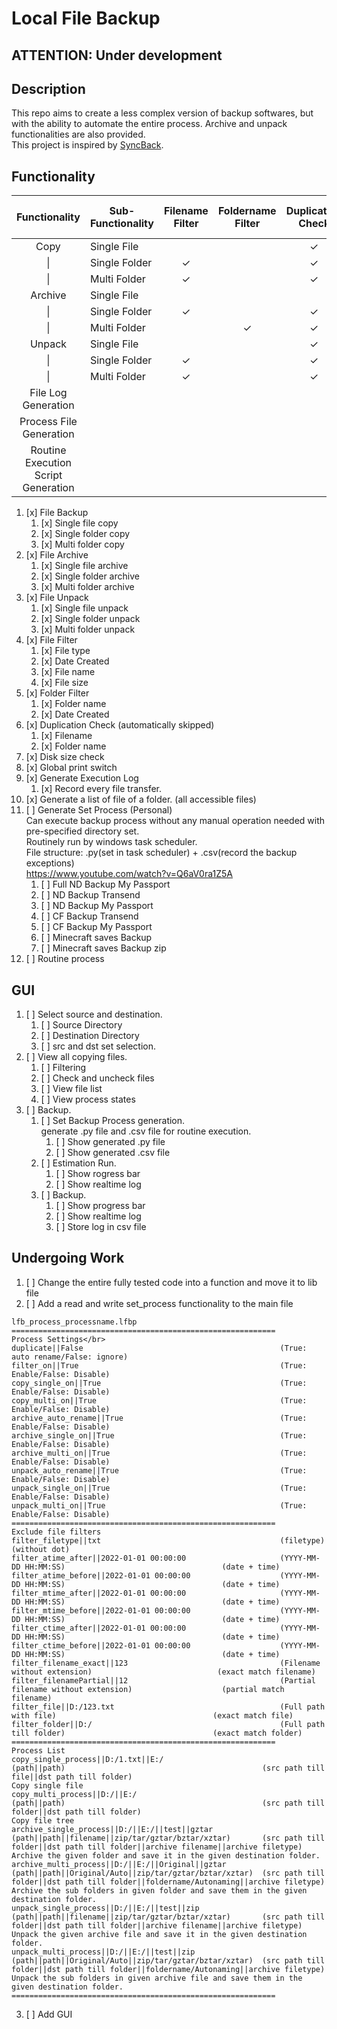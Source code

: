 # Local File Backup
## ATTENTION: Under development
## Description
This repo aims to create a less complex version of backup softwares, but with the ability to automate the entire process. Archive and unpack functionalities are also provided.</br>
This project is inspired by [SyncBack](https://www.2brightsparks.com/).

## Functionality

|            Functionality            | Sub-Functionality | Filename Filter | Foldername Filter | Duplication Check | Disk Size Check | Show Progress | Generate File Log |
| :---------------------------------: | ----------------- | :-------------: | :---------------: | :---------------: | :-------------: | :-----------: | :---------------: |
|                Copy                 | Single File       |                 |                   |   $\checkmark$    |                 |               |                   |
|                 \|                  | Single Folder     |  $\checkmark$   |                   |   $\checkmark$    |  $\checkmark$   | $\checkmark$  |                   |
|                 \|                  | Multi Folder      |  $\checkmark$   |                   |   $\checkmark$    |  $\checkmark$   | $\checkmark$  |   $\checkmark$    |
|               Archive               | Single File       |                 |                   |                   |                 |               |                   |
|                 \|                  | Single Folder     |  $\checkmark$   |                   |   $\checkmark$    |  $\checkmark$   |               |                   |
|                 \|                  | Multi Folder      |                 |   $\checkmark$    |   $\checkmark$    |  $\checkmark$   | $\checkmark$  |   $\checkmark$    |
|               Unpack                | Single File       |                 |                   |   $\checkmark$    |  $\checkmark$   |               |                   |
|                 \|                  | Single Folder     |  $\checkmark$   |                   |   $\checkmark$    |  $\checkmark$   | $\checkmark$  |                   |
|                 \|                  | Multi Folder      |  $\checkmark$   |                   |   $\checkmark$    |  $\checkmark$   | $\checkmark$  |   $\checkmark$    |
|         File Log Generation         |                   |                 |                   |                   |                 |               |   $\checkmark$    |
|       Process File Generation       |
| Routine Execution Script Generation |

1. [x] File Backup
   1. [x] Single file copy
   2. [x] Single folder copy
   3. [x] Multi folder copy
2. [x] File Archive
   1. [x] Single file archive
   2. [x] Single folder archive
   3. [x] Multi folder archive
3. [x] File Unpack
   1. [x] Single file unpack
   2. [x] Single folder unpack
   3. [x] Multi folder unpack
4. [x] File Filter
   1. [x] File type
   2. [x] Date Created
   3. [x] File name
   4. [x] File size
5. [x] Folder Filter
   1. [x] Folder name
   2. [x] Date Created
6. [x] Duplication Check (automatically skipped)
   1. [x] Filename
   2. [x] Folder name
7. [x] Disk size check
8. [x] Global print switch
9.  [x] Generate Execution Log</br>
	1. [x] Record every file transfer.
10. [x] Generate a list of file of a folder. (all accessible files)
11. [ ] Generate Set Process (Personal)</br>
	Can execute backup process without any manual operation needed with pre-specified directory set.</br>
	Routinely run by windows task scheduler. </br>
	File structure: .py(set in task scheduler) + .csv(record the backup exceptions)</br>
	https://www.youtube.com/watch?v=Q6aV0ra1Z5A
	1. [ ] Full ND Backup My Passport
	2. [ ] ND Backup Transend
	3. [ ] ND Backup My Passport
	4. [ ] CF Backup Transend
	5. [ ] CF Backup My Passport
	6. [ ] Minecraft saves Backup
	7. [ ] Minecraft saves Backup zip
12. [ ] Routine process

## GUI
1. [ ] Select source and destination.
	1. [ ] Source Directory
	2. [ ] Destination Directory
	3. [ ] src and dst set selection.
2. [ ] View all copying files.
	1. [ ] Filtering
	2. [ ] Check and uncheck files
	3. [ ] View file list
	4. [ ] View process states
3. [ ] Backup.
    1. [ ] Set Backup Process generation.</br>
   		generate .py file and .csv file for routine execution.
       1. [ ] Show generated .py file
       2. [ ] Show generated .csv file
	2. [ ] Estimation Run.</br>
       1. [ ] Show rogress bar
       2. [ ] Show realtime log
	3. [ ] Backup.</br>
       1. [ ] Show progress bar
       2. [ ] Show realtime log
       3. [ ] Store log in csv file

## Undergoing Work
1. [ ] Change the entire fully tested code into a function and move it to lib file
2. [ ] Add a read and write set_process functionality to the main file
```
lfb_process_processname.lfbp
===========================================================
Process Settings</br>
duplicate||False                                            (True: auto rename/False: ignore)
filter_on||True                                             (True: Enable/False: Disable) 
copy_single_on||True                                        (True: Enable/False: Disable)
copy_multi_on||True                                         (True: Enable/False: Disable)
archive_auto_rename||True									(True: Enable/False: Disable)
archive_single_on||True                                     (True: Enable/False: Disable)
archive_multi_on||True                                      (True: Enable/False: Disable)
unpack_auto_rename||True									(True: Enable/False: Disable)
unpack_single_on||True                                      (True: Enable/False: Disable)
unpack_multi_on||True                                       (True: Enable/False: Disable)
===========================================================
Exclude file filters
filter_filetype||txt                                       	(filetype)                                              (without dot)
filter_atime_after||2022-01-01 00:00:00                    	(YYYY-MM-DD HH:MM:SS)                                   (date + time)
filter_atime_before||2022-01-01 00:00:00                   	(YYYY-MM-DD HH:MM:SS)                                   (date + time)
filter_mtime_after||2022-01-01 00:00:00                    	(YYYY-MM-DD HH:MM:SS)                                   (date + time)
filter_mtime_before||2022-01-01 00:00:00                   	(YYYY-MM-DD HH:MM:SS)                                   (date + time)
filter_ctime_after||2022-01-01 00:00:00                    	(YYYY-MM-DD HH:MM:SS)                                   (date + time)
filter_ctime_before||2022-01-01 00:00:00                   	(YYYY-MM-DD HH:MM:SS)                                   (date + time)
filter_filename_exact||123                                 	(Filename without extension)                            (exact match filename)
filter_filenamePartial||12                                 	(Partial filename without extension)                    (partial match filename)
filter_file||D:/123.txt                                    	(Full path with file)                                   (exact match file)
filter_folder||D:/                                         	(Full path till folder)                                 (exact match folder)
===========================================================
Process List
copy_single_process||D:/1.txt||E:/                          (path||path)                                            (src path till file||dst path till folder)                                              Copy single file
copy_multi_process||D:/||E:/                                (path||path)                                            (src path till folder||dst path till folder)                                            Copy file tree
archive_single_process||D:/||E:/||test||gztar               (path||path||filename||zip/tar/gztar/bztar/xztar)       (src path till folder||dst path till folder||archive filename||archive filetype)        Archive the given folder and save it in the given destination folder.
archive_multi_process||D:/||E:/||Original||gztar            (path||path||Original/Auto||zip/tar/gztar/bztar/xztar)  (src path till folder||dst path till folder||foldername/Autonaming||archive filetype)   Archive the sub folders in given folder and save them in the given destination folder.
unpack_single_process||D:/||E:/||test||zip                  (path||path||filename||zip/tar/gztar/bztar/xztar)       (src path till folder||dst path till folder||archive filename||archive filetype)        Unpack the given archive file and save it in the given destination folder.
unpack_multi_process||D:/||E:/||test||zip                   (path||path||Original/Auto||zip/tar/gztar/bztar/xztar)  (src path till folder||dst path till folder||foldername/Autonaming||archive filetype)   Unpack the sub folders in given archive file and save them in the given destination folder.
===========================================================
```
3. [ ] Add GUI